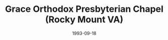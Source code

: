 ---
date: &id001 1993-09-18
end_date: null
location:
  address: unspecified
  city: Rocky Mount
  state: VA
minister:
- end: 1998-12-04
  name: Thomas Ellis
  start: 1993-09-18
  type: Evangelist
ministers:
- Thomas Ellis
name: Grace Orthodox Presbyterian Chapel
names:
- end: 1998-12-04
  name: Grace Orthodox Presbyterian Chapel
  start: 1993-09-18
origination_date: *id001
raw_data: "VIRGINIA Rocky Mount\n\nGrace Orthodox Presbyterian Chapel  (September\
  \ 18, 1993\u2013December 4, 1998)\nEvangelist: Thomas Ellis, 1993\u201398"
received_from: null
states:
- VA
status:
  active: false
  end_date: 1998-12-04
  reason: null
  received_from: null
  withdrawal_to: null
title: Grace Orthodox Presbyterian Chapel (Rocky Mount VA)
year_established:
- 1993

---